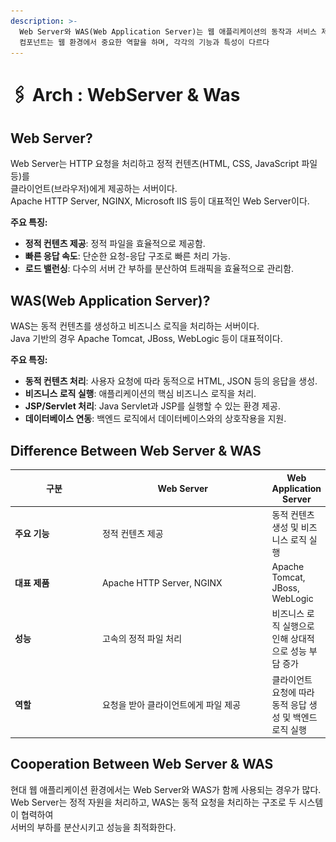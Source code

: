 ```yaml
---
description: >-
  Web Server와 WAS(Web Application Server)는 웹 애플리케이션의 동작과 서비스 제공에 필수적인 요소이다. 두
  컴포넌트는 웹 환경에서 중요한 역할을 하며, 각각의 기능과 특성이 다르다
---
```


# 🖇️ Arch : WebServer & Was

## Web Server?

Web Server는 HTTP 요청을 처리하고 정적 컨텐츠(HTML, CSS, JavaScript 파일 등)를 \
클라이언트(브라우저)에게 제공하는 서버이다. \
Apache HTTP Server, NGINX, Microsoft IIS 등이 대표적인 Web Server이다.

**주요 특징:**

* **정적 컨텐츠 제공**: 정적 파일을 효율적으로 제공함.
* **빠른 응답 속도**: 단순한 요청-응답 구조로 빠른 처리 가능.
* **로드 밸런싱**: 다수의 서버 간 부하를 분산하여 트래픽을 효율적으로 관리함.

## WAS(Web Application Server)?

WAS는 동적 컨텐츠를 생성하고 비즈니스 로직을 처리하는 서버이다. \
Java 기반의 경우 Apache Tomcat, JBoss, WebLogic 등이 대표적이다.

**주요 특징:**

* **동적 컨텐츠 처리**: 사용자 요청에 따라 동적으로 HTML, JSON 등의 응답을 생성.
* **비즈니스 로직 실행**: 애플리케이션의 핵심 비즈니스 로직을 처리.
* **JSP/Servlet 처리**: Java Servlet과 JSP를 실행할 수 있는 환경 제공.
* **데이터베이스 연동**: 백엔드 로직에서 데이터베이스와의 상호작용을 지원.

## Difference Between Web Server  & WAS

<table><thead><tr><th width="137">구분</th><th width="278">Web Server</th><th>Web Application Server</th></tr></thead><tbody><tr><td><strong>주요 기능</strong></td><td>정적 컨텐츠 제공</td><td>동적 컨텐츠 생성 및 비즈니스 로직 실행</td></tr><tr><td><strong>대표 제품</strong></td><td>Apache HTTP Server, NGINX</td><td>Apache Tomcat, JBoss, WebLogic</td></tr><tr><td><strong>성능</strong></td><td>고속의 정적 파일 처리</td><td>비즈니스 로직 실행으로 인해 상대적으로 성능 부담 증가</td></tr><tr><td><strong>역할</strong></td><td>요청을 받아 클라이언트에게 파일 제공</td><td>클라이언트 요청에 따라 동적 응답 생성 및 백엔드 로직 실행</td></tr></tbody></table>

## Cooperation Between Web Server & WAS

현대 웹 애플리케이션 환경에서는 Web Server와 WAS가 함께 사용되는 경우가 많다. \
Web Server는 정적 자원을 처리하고, WAS는 동적 요청을 처리하는 구조로 두 시스템이 협력하여 \
서버의 부하를 분산시키고 성능을 최적화한다.

<figure><img src="../../.gitbook/assets/스크린샷 2024-11-10 오후 4.13.23.png" alt=""><figcaption></figcaption></figure>
